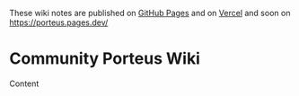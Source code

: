 These wiki notes are published on [GitHub Pages](https://rychphd.github.io/PorteusWiki/) and on [Vercel](https://porteus-wiki.vercel.app/) and soon on https://porteus.pages.dev/

# Community Porteus Wiki

 Content

